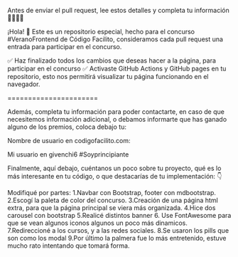 Antes de enviar el pull request, lee estos detalles y completa tu información 🚨🚨🚨🚨

¡Hola! 👋 Este es un repositorio especial, hecho para el concurso #VeranoFrontend de Código Facilito, consideramos cada pull request una entrada para participar en el concurso.

✅ Haz finalizado todos los cambios que deseas hacer a la página, para participar en el concurso
✅ Activaste GitHub Actions y GitHub pages en tu repositorio, esto nos permitirá visualizar tu página funcionando en el navegador.


======================

Además, completa tu información para poder contactarte, en caso de que necesitemos información adicional, o debamos informarte que has ganado alguno de los premios, coloca debajo tu:

Nombre de usuario en codigofacilito.com:

Mi usuario en givenchi6
#Soyprincipiante



Finalmente, aquí debajo, cuéntanos un poco sobre tu proyecto, qué es lo más interesante en tu código, o que destacarías de tu implementación: 👇

Modifiqué por partes:
    1.Navbar con Bootstrap, footer con mdbootstrap.
    2.Escogí la paleta de color del concurso.
    3.Creación de una página html extra, para que la página principal se viera más organizada.
    4.Hice dos carousel con bootstrap
    5.Realicé distintos banner
    6. Use FontAwesome para que se vean algunos iconos algunos un poco más dinamicos.
    7.Redireccioné a los cursos, y a las redes sociales. 
    8.Se usaron los pills que son como los modal
    9.Por último la palmera fue lo más entretenido, estuve mucho rato intentando que tomará forma.

